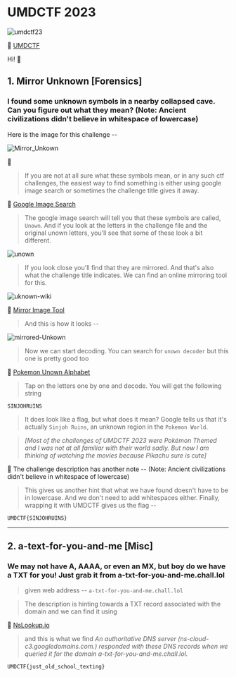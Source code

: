 # UMDCTF 2023

![umdctf23](https://user-images.githubusercontent.com/47838688/235943802-9e825b9b-98e0-4ae1-8168-884e58e6fa40.png)

:mushroom: [UMDCTF](https://umdctf.io/) 

Hi! :wave:

## 1. Mirror Unknown [Forensics]

### I found some unknown symbols in a nearby collapsed cave. Can you figure out what they mean? (Note: Ancient civilizations didn't believe in whitespace of lowercase)

Here is the image for this challenge --

![Mirror_Unkown](https://user-images.githubusercontent.com/47838688/235416072-ff2ac06d-05c2-4a6a-95e9-5c61c5070214.png)

:thought_balloon: 
>If you are not at all sure what these symbols mean, or in any such ctf challenges, the easiest way to find something is either using google image search or sometimes the challenge title gives it away.

:mushroom: [Google Image Search](https://images.google.com/imghp?hl=en&gl=za&gws_rd=ssl)

>The google image search will tell you that these symbols are called, ```Unown```. And if you look at the letters in the challenge file and the original unown letters, you'll see that some of these look a bit different. 

![unown](https://user-images.githubusercontent.com/47838688/235418382-3b15a835-b914-4d1c-a9ed-dbc01e4c12b9.PNG)

>If you look close you'll find that they are mirrored. And that's also what the challenge title indicates. We can find an online mirroring tool for this. 

![uknown-wiki](https://user-images.githubusercontent.com/47838688/235416148-a5a2bc3a-0446-4b96-90bc-0aa729c816d5.PNG)

:mushroom: [Mirror Image Tool](https://www.resizepixel.com/mirror-image/)

>And this is how it looks -- 

![mirrored-Unkown](https://user-images.githubusercontent.com/47838688/235416113-277b5901-deec-472b-8860-1a3a5ee2ea33.PNG)


>Now we can start decoding. You can search for ```unown decoder``` but this one is pretty good too

:mushroom: [Pokemon Unown Alphabet](https://www.dcode.fr/pokemon-unown-alphabet)

>Tap on the letters one by one and decode. You will get the following string 

```SINJOHRUINS```

>It does look like a flag, but what does it mean? Google tells us that it's actually ```Sinjoh Ruins```, an unknown region in the ```Pokemon World```.

>*[Most of the challenges of UMDCTF 2023 were Pokémon Themed and I was not at all familiar with their world sadly. But now I am thinking of watching the movies because Pikachu sure is cute]*

:mushroom: The challenge description has another note -- (Note: Ancient civilizations didn't believe in whitespace of lowercase)
 
 >This gives us another hint that what we have found doesn't have to be in lowercase. And we don't need to add whitespaces either. 
 Finally, wrapping it with UMDCTF gives us the flag --
 
 ```UMDCTF{SINJOHRUINS}```
 
 ---
 
 ## 2. a-text-for-you-and-me [Misc]
 ### We may not have A, AAAA, or even an MX, but boy do we have a TXT for you! Just grab it from a-txt-for-you-and-me.chall.lol

>given web address --  ```a-txt-for-you-and-me.chall.lol```

>The description is hinting towards a TXT record associated with the domain and we can find it using 

:mushroom: [NsLookup.io](https://www.nslookup.io/txt-lookup/)

>and this is what we find
>*An authoritative DNS server (ns-cloud-c3.googledomains.com.) responded with these DNS records when we queried it for the domain a-txt-for-you-and-me.chall.lol.*

```UMDCTF{just_old_school_texting}```
 
 
